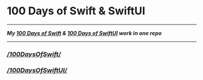 # 100 Days of Swift & SwiftUI

---

**_My [100 Days of Swift](https://www.hackingwithswift.com/100) & [100 Days of SwiftUI](https://www.hackingwithswift.com/100/swiftui) work in one repo_**

---

### _[/100DaysOfSwift/](/100DaysOfSwift/)_

### _[/100DaysOfSwiftUI/](/100DaysOfSwiftUI/)_
